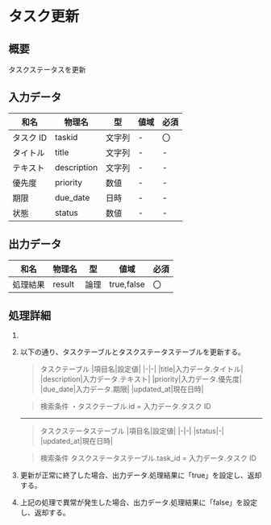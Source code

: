 # タスク更新

## 概要

タスクステータスを更新

## 入力データ

| 和名      | 物理名      | 型     | 値域 | 必須 |
| --------- | ----------- | ------ | ---- | ---- |
| タスク ID | taskid      | 文字列 | -    | 〇   |
| タイトル  | title       | 文字列 | -    | -    |
| テキスト  | description | 文字列 | -    | -    |
| 優先度    | priority    | 数値   | -    | -    |
| 期限      | due_date    | 日時   | -    | -    |
| 状態      | status      | 数値   | -    | -    |

## 出力データ

| 和名     | 物理名 | 型   | 値域       | 必須 |
| -------- | ------ | ---- | ---------- | ---- |
| 処理結果 | result | 論理 | true,false | 〇   |

## 処理詳細

1. 
5. 以下の通り、タスクテーブルとタスクステータステーブルを更新する。

   > タスクテーブル
   > |項目名|設定値|
   > |-|-|
   > |title|入力データ.タイトル|
   > |description|入力データ.テキスト|
   > |priority|入力データ.優先度|
   > |due_date|入力データ.期限|
   > |updated_at|現在日時|

   > 検索条件
   > ・タスクテーブル.id = 入力データ.タスク ID

   ***

   > タスクステータステーブル
   > |項目名|設定値|
   > |-|-|
   > |status|-|
   > |updated_at|現在日時|

   > 検索条件
   > タスクステータステーブル.task_id = 入力データ.タスク ID

6. 更新が正常に終了した場合、出力データ.処理結果に「true」を設定し、返却する。
7. 上記の処理で異常が発生した場合、出力データ.処理結果に「false」を設定し、返却する。

